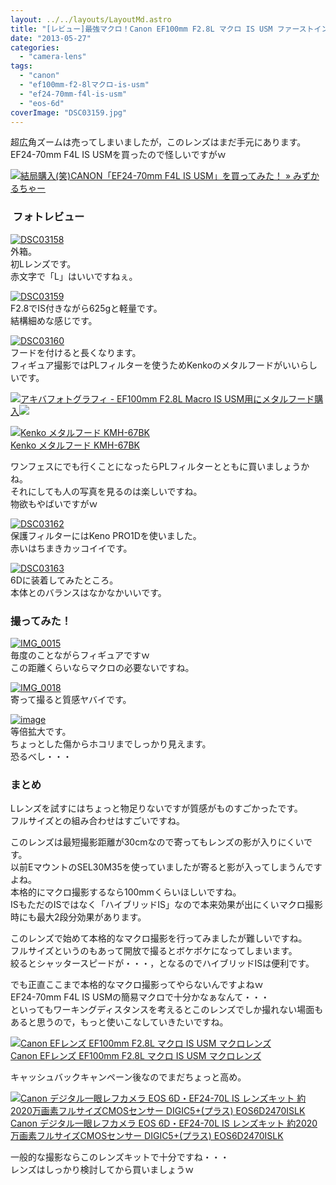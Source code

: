 ```yaml
---
layout: ../../layouts/LayoutMd.astro
title: "[レビュー]最強マクロ！Canon EF100mm F2.8L マクロ IS USM ファーストインプレッション"
date: "2013-05-27"
categories: 
  - "camera-lens"
tags: 
  - "canon"
  - "ef100mm-f2-8lマクロ-is-usm"
  - "ef24-70mm-f4l-is-usm"
  - "eos-6d"
coverImage: "DSC03159.jpg"
---
```


超広角ズームは売ってしまいましたが，このレンズはまだ手元にあります。  
EF24-70mm F4L IS USMを買ったので怪しいですがｗ

[![](http://capture.heartrails.com/150x130/shadow?//mizuka123.net/3583/)](//mizuka123.net/3583/)[結局購入(笑)CANON「EF24-70mm F4L IS USM」を買ってみた！ » みずかるちゃー](//mizuka123.net/3583/)

###  フォトレビュー

[![DSC03158](images/DSC03158_thumb.jpg "DSC03158")](//mizuka123.net/wp-content/uploads/2013/05/DSC03158.jpg)  
外箱。  
初Lレンズです。  
赤文字で「L」はいいですねぇ。

[![DSC03159](images/DSC03159_thumb.jpg "DSC03159")](//mizuka123.net/wp-content/uploads/2013/05/DSC03159.jpg)  
F2.8でIS付きながら625gと軽量です。  
結構細めな感じです。

[![DSC03160](images/DSC03160_thumb.jpg "DSC03160")](//mizuka123.net/wp-content/uploads/2013/05/DSC03160.jpg)  
フードを付けると長くなります。  
フィギュア撮影ではPLフィルターを使うためKenkoのメタルフードがいいらしいです。

[![](http://capture.heartrails.com/150x130/shadow?http://www.akibaphotography.net/archives/1304)](http://www.akibaphotography.net/archives/1304)[アキバフォトグラフィ - EF100mm F2.8L Macro IS USM用にメタルフード購入](http://www.akibaphotography.net/archives/1304)[![](http://b.hatena.ne.jp/entry/image/http://www.akibaphotography.net/archives/1304)](http://b.hatena.ne.jp/entry/http://www.akibaphotography.net/archives/1304)

[![Kenko メタルフード KMH-67BK](images/41HV1hvWPoL._SL160_.jpg)  
Kenko メタルフード KMH-67BK  
](https://www.amazon.co.jp/exec/obidos/ASIN/B006FUSSAS/mizuka123-22/ref=nosim)

  
ワンフェスにでも行くことになったらPLフィルターとともに買いましょうかね。  
それにしても人の写真を見るのは楽しいですね。  
物欲もやばいですがｗ

[![DSC03162](images/DSC03162_thumb.jpg "DSC03162")](//mizuka123.net/wp-content/uploads/2013/05/DSC03162.jpg)  
保護フィルターにはKeno PRO1Dを使いました。  
赤いはちまきカッコイイです。

[![DSC03163](images/DSC03163_thumb.jpg "DSC03163")](//mizuka123.net/wp-content/uploads/2013/05/DSC03163.jpg)  
6Dに装着してみたところ。  
本体とのバランスはなかなかいいです。

### 撮ってみた！

[![IMG_0015](images/IMG_0015_thumb.jpg "IMG_0015")](//mizuka123.net/wp-content/uploads/2013/05/IMG_0015.jpg)  
毎度のことながらフィギュアですｗ  
この距離くらいならマクロの必要ないですね。

[![IMG_0018](images/IMG_0018_thumb.jpg "IMG_0018")](//mizuka123.net/wp-content/uploads/2013/05/IMG_0018.jpg)  
寄って撮ると質感ヤバイです。

[![image](images/image_thumb3.png "image")](//mizuka123.net/wp-content/uploads/2013/05/image3.png)  
等倍拡大です。  
ちょっとした傷からホコリまでしっかり見えます。  
恐るべし・・・

### まとめ

Lレンズを試すにはちょっと物足りないですが質感がものすごかったです。  
フルサイズとの組み合わせはすごいですね。

このレンズは最短撮影距離が30cmなので寄ってもレンズの影が入りにくいです。  
以前EマウントのSEL30M35を使っていましたが寄ると影が入ってしまうんですよね。  
本格的にマクロ撮影するなら100mmくらいほしいですね。  
ISもただのISではなく「ハイブリッドIS」なので本来効果が出にくいマクロ撮影時にも最大2段分効果があります。

このレンズで始めて本格的なマクロ撮影を行ってみましたが難しいですね。  
フルサイズというのもあって開放で撮るとボケボケになってしまいます。  
絞るとシャッタースピードが・・・，となるのでハイブリッドISは便利です。

でも正直ここまで本格的なマクロ撮影ってやらないんですよねｗ  
EF24-70mm F4L IS USMの簡易マクロで十分かなぁなんて・・・  
といってもワーキングディスタンスを考えるとこのレンズでしか撮れない場面もあると思うので，もっと使いこなしていきたいですね。

[![Canon EFレンズ EF100mm F2.8L マクロ IS USM マクロレンズ](images/4160ZE5ed2L._SL160_.jpg)  
Canon EFレンズ EF100mm F2.8L マクロ IS USM マクロレンズ  
](https://www.amazon.co.jp/exec/obidos/ASIN/B002NEFLD2/mizuka123-22/ref=nosim)

キャッシュバックキャンペーン後なのでまだちょっと高め。

[![Canon デジタル一眼レフカメラ EOS 6D・EF24-70L IS レンズキット 約2020万画素フルサイズCMOSセンサー DIGIC5+(プラス) EOS6D2470ISLK](images/51mqBe9RG4L._SL160_.jpg)  
Canon デジタル一眼レフカメラ EOS 6D・EF24-70L IS レンズキット 約2020万画素フルサイズCMOSセンサー DIGIC5+(プラス) EOS6D2470ISLK  
](https://www.amazon.co.jp/exec/obidos/ASIN/B00A2I0RVC/mizuka123-22/ref=nosim)

一般的な撮影ならこのレンズキットで十分ですね・・・  
レンズはしっかり検討してから買いましょうｗ
